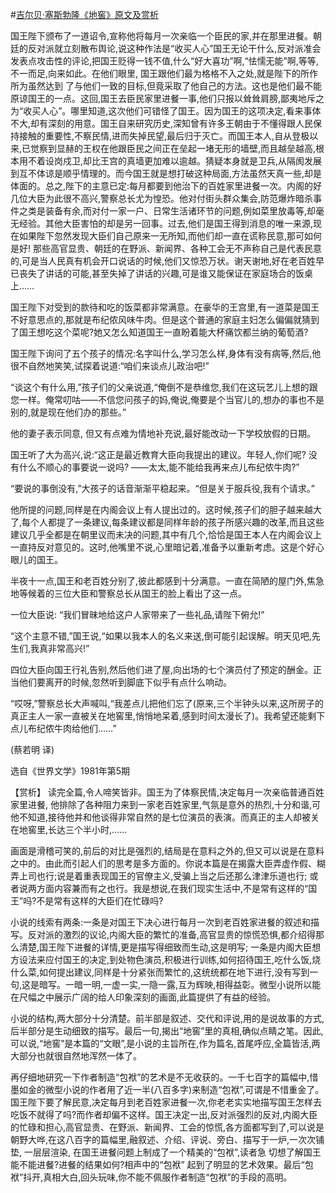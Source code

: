#[吉尔贝·塞斯勃隆《地窖》原文及赏析](https://www.vrrw.net/wx/15539.html)

国王陛下颁布了一道诏令,宣称他将每月一次亲临一个臣民的家,并在那里进餐。朝廷的反对派就立刻散布舆论,说这种作法是“收买人心”国王无论干什么,反对派准会发表点攻击性的评论,把国王贬得一钱不值,什么“好大喜功”啊,“怯懦无能”啊,等等,不一而足,向来如此。在他们眼里, 国王跟他们最为格格不入之处,就是陛下的所作所为虽然达到 了与他们一致的目标,但竟采取了他自己的方法。这也是他们最不能原谅国王的一点。这回,国王去臣民家里进餐一事,他们只报以耸耸肩膀,鄙夷地斥之为“收买人心”。哪里知道,这次他们可错怪了国王。因为国王的这项决定,看来事体不大,却有深刻的用意。国王自来研究历史,深知曾有许多王朝由于不懂得跟人民保持接触的重要性,不察民情,进而失掉民望,最后归于灭亡。而国王本人,自从登极以来,已觉察到显赫的王权在他跟臣民之间正在垒起一堵无形的墙壁,而且越垒越高,根本用不着设岗戍卫,却比王宫的真墙更加难以逾越。猜疑本身就是卫兵,从隔阂发展到互不体谅是顺乎情理的。而今国王就是想打破这种局面,方法虽然天真一些,却是体面的。总之,陛下的主意已定:每月都要到他治下的百姓家里进餐一次。内阁的好几位大臣为此很不高兴,警察总长尤为惶恐。他对付街头群众集会,防范爆炸暗杀事件之类是装备有余,而对付一家一户、日常生活诸环节的问题,例如菜里放毒等,却毫无经验。其他大臣害怕的却是另一回事。过去,他们是国王得到消息的唯一来源,现在如果陛下忽然发现大臣们自己原来一无所知,而他们却一直在谎称民意,那可如何是好! 那些高官显贵、朝廷的在野派、新闻界、各种工会无不声称自己是代表民意的,可是当人民真有机会开口说话的时候,他们又惊恐万状。谢天谢地,好在老百姓早已丧失了讲话的可能,甚至失掉了讲话的兴趣,可是谁又能保证在家庭场合的饭桌上……

国王陛下对受到的款待和吃的饭菜都非常满意。在豪华的王宫里,有一道菜是国王不好意思点的,那就是布纪侬风味牛肉。但是这个普通的家庭主妇怎么偏偏就猜到了国王想吃这个菜呢?她又怎么知道国王一直盼着能大杯痛饮都兰纳的葡萄酒?

国王陛下询问了五个孩子的情况:名字叫什么,学习怎么样,身体有没有病等,然后,他很不自然地笑笑,试探着说道:“咱们来谈点儿政治吧!”

“谈这个有什么用,”孩子们的父亲说道,“俺倒不是恭维您,我们在这玩艺儿上想的跟您一样。俺常叨咕——不信您问孩子的妈,俺说,俺要是个当官儿的,想办的事也不是别的,就是现在他们办的那些。”

他的妻子表示同意, 但又有点难为情地补充说,最好能改动一下学校放假的日期。

国王听了大为高兴,说:“这正是最近教育大臣向我提出的建议。年轻人,你们呢? 没有什么不顺心的事要说一说吗? ——太太,能不能给我再来点儿布纪侬牛肉?”

“要说的事倒没有,”大孩子的话音渐渐平稳起来。“但是关于服兵役,我有个请求。”

他所提的问题,同样是在内阁会议上有人提出过的。这时候,孩子们的胆子越来越大了,每个人都提了一条建议,每条建议都是同样年龄的孩子所感兴趣的改革,而且这些建议几乎全都是在朝里议而未决的问题,其中有几个,恰恰是国王本人在内阁会议上一直持反对意见的。这时,他嘴里不说,心里暗记着,准备予以重新考虑。这是个好心眼儿的国王。

半夜十一点,国王和老百姓分别了,彼此都感到十分满意。一直在简陋的屋门外,焦急地等候着的三位大臣和警察总长从国王的脸上看出了这一点。

一位大臣说: “我们冒昧地给这户人家带来了一些礼品,请陛下俯允!”

“这个主意不错,”国王说,“如果以我本人的名义来送,倒可能引起误解。明天见吧,先生们,我真非常高兴!”

四位大臣向国王行礼告别,然后他们进了屋,向出场的七个演员付了预定的酬金。正当他们要离开的时候,忽然听到脚底下似乎有点什么响动。

“哎呀,”警察总长大声喊叫,“我差点儿把他们忘了(原来,三个半钟头以来,这所房子的真正主人一家一直被关在地窖里,悄悄地呆着,感到时间太漫长了)。我希望还能剩下点儿布纪侬牛肉给他们……”

(蔡若明 译)

选自《世界文学》1981年第5期



【赏析】 读完全篇,令人啼笑皆非。国王为了体察民情,决定每月一次亲临普通百姓家里进餐, 他排除了各种阻力来到一家老百姓家里,气氛是意外的热烈,十分和谐,可他不知道,接待他并和他谈得非常自然的是七位演员的表演。而真正的主人却被关在地窖里,长达三个半小时,……

画面是滑稽可笑的,前后的对比是强烈的,结局是在意料之外的,但又可以说是在意料之中的。由此而引起人们的思考是多方面的。你说本篇是在揭露大臣弄虚作假、糊弄上司也行;说是着重表现国王的官僚主义,受骗上当之后还那么津津乐道也行; 或者说两方面内容兼而有之也行。我是想说,在我们现实生活中,不是常有这样的“国王”吗?不是常有这样的大臣们在忙碌吗?

小说的线索有两条:一条是对国王下决心进行每月一次到老百姓家进餐的叙述和描写。反对派的激烈的议论,内阁大臣的繁忙的准备,高官显贵的惊慌恐惧,都介绍得那么清楚,国王陛下进餐的详情,更是描写得细致而生动,这是明写; 一条是内阁大臣想方设法来应付国王的决定,到处物色演员,积极进行训练,如何招待国王,吃什么饭,烧什么菜,如何提出建议,同样是十分紧张而繁忙的,这统统都在地下进行,没有写到一句,这是暗写。一暗一明,一虚一实,一隐一露,互为辉映,相得益彰。微型小说所以能在尺幅之中展示广阔的给人印象深刻的画面,此篇提供了有益的经验。

小说的结构,两大部分十分清楚。前半部是叙述、交代和评说,用的是说故事的方式,后半部分是生动细致的描写。最后一句,揭出“地窖”里的真相,确似点睛之笔。因此,可以说,“地窖”是本篇的“文眼”,是小说的主旨所在,作为篇名,首尾呼应,全篇皆活,两大部分也就很自然地浑然一体了。

再仔细地研究一下作者制造“包袱”的艺术是不无收获的。一千七百字的篇幅中,惜墨如金的微型小说的作者用了近一半(八百多字)来制造“包袱”,可谓是不惜重金了。国王陛下要了解民意,决定每月到老百姓家进餐一次,你老老实实地描写国王怎样去吃饭不就得了吗?而作者却偏不这样。国王决定一出,反对派强烈的反对,内阁大臣的忙碌和担心,高官显贵、在野派、新闻界、工会的惊慌,各方面都写到了,可以说是朝野大哗,在这八百字的篇幅里,融叙述、介绍、评说、旁白、描写于一炉,一次次铺垫, 一层层渲染, 在国王进餐问题上制成了一个精美的“包袱”,读者急 切想了解国王能不能进餐?进餐的结果如何?相声中的“包袱” 起到了明显的艺术效果。最后“包袱”抖开,真相大白,回头玩味,你不能不佩服作者制造“包袱”的手段的高明。

